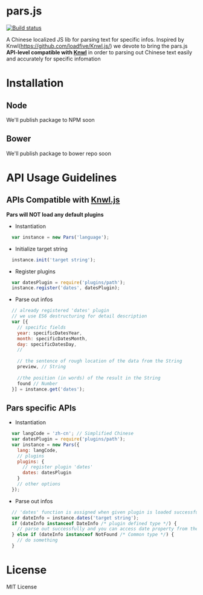 # pars.js
[![Build status](https://ci.appveyor.com/api/projects/status/hski7kl69b54gee1?svg=true)](https://ci.appveyor.com/project/0of/pars)

A Chinese localized JS lib for parsing text for specific infos.
Inspired by Knwl(https://github.com/loadfive/Knwl.js/) we devote to bring the pars.js **API-level compatible with [Knwl](https://github.com/loadfive/Knwl.js/)** 
in order to parsing out Chinese text easily and accurately for specific infomation

# Installation
## Node
We'll publish package to NPM soon

## Bower
We'll publish package to bower repo soon

# API Usage Guidelines
## APIs Compatible with [Knwl.js](https://github.com/loadfive/Knwl.js/)
**Pars will NOT load any default plugins**

- Instantiation
```javascript
  var instance = new Pars('language');
```

- Initialize target string
```javascript
  instance.init('target string');
```

- Register plugins
```javascript
  var datesPlugin = require('plugins/path');
  instance.register('dates', datesPlugin);
```

- Parse out infos
```javascript
  // already registered 'dates' plugin
  // we use ES6 destructuring for detail description
  var [{
    // specific fields
    year: specificDatesYear,
    month: specificDatesMonth,
    day: specificDatesDay,
    //
    
    // the sentence of rough location of the data from the String
    preview, // String
    
    //the position (in words) of the result in the String
    found // Number
  }] = instance.get('dates');
```
## Pars specific APIs
- Instantiation
```javascript
  var langCode = 'zh-cn'; // Simplified Chinese
  var datesPlugin = require('plugins/path');
  var instance = new Pars({
    lang: langCode, 
    // plugins
    plugins: {
      // register plugin 'dates'
      dates: datesPlugin
    }
    // other options
  });
```

- Parse out infos
```javascript
  // 'dates' function is assigned when given plugin is loaded successfully
  var dateInfo = instance.dates('target string');
  if (dateInfo instanceof DateInfo /* plugin defined type */) {
    // parse out successfully and you can access date property from the return object
  } else if (dateInfo instanceof NotFound /* Common type */) {
    // do something
  }
```

# License
MIT License
